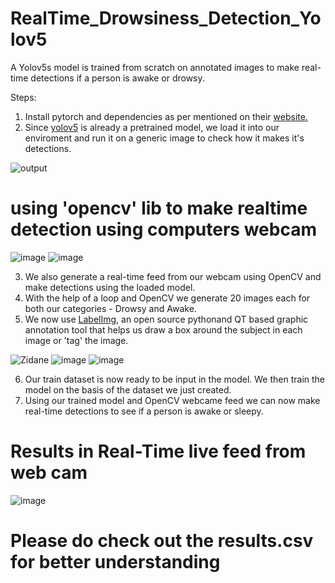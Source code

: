 # RealTime_Drowsiness_Detection_Yolov5
A Yolov5s model is trained from scratch on annotated images to make real-time detections if a person is awake or drowsy.

Steps:

1. Install pytorch and dependencies as per mentioned on their <a href="https://pytorch.org/get-started/locally/">website.</a>
2. Since <a href="https://github.com/ultralytics/yolov5">yolov5</a> is already a pretrained model, we load it into our enviroment and run it on a generic image to check how it makes it's detections. 

![output](https://user-images.githubusercontent.com/97375173/187121160-d42d4da8-51c7-442f-bef7-ca4545fe7925.png)
# using 'opencv' lib to make realtime detection using computers webcam 
![image](https://github.com/KarthikGowdaRamakrishna/Drowsiness-Detection/assets/144963620/f7f2ab5e-ed44-415b-b221-b6e06d5a7b52)
![image](https://github.com/KarthikGowdaRamakrishna/Drowsiness-Detection/assets/144963620/7931deb3-63ef-4402-8bf9-ddfdbd3ff332)


3. We also generate a real-time feed from our webcam using OpenCV and make detections using the loaded model.
4. With the help of a loop and OpenCV we generate 20 images each for both our categories - Drowsy and Awake. 
5. We now use <a href="https://github.com/heartexlabs/labelImg">LabelImg</a>, an open source pythonand QT based graphic annotation tool that helps us draw a box around the subject in each image or 'tag' the image.

![Zidane](https://raw.githubusercontent.com/tzutalin/labelImg/master/demo/demo3.jpg)
![image](https://github.com/KarthikGowdaRamakrishna/Drowsiness-Detection/assets/144963620/431ec725-af0b-46fa-9e78-67cf99bac3e9)
![image](https://github.com/KarthikGowdaRamakrishna/Drowsiness-Detection/assets/144963620/c590da74-79c7-42a0-b26d-632f53af0fe4)


6. Our train dataset is now ready to be input in the model. We then train the model on the basis of the dataset we just created. 
7. Using our trained model and OpenCV webcame feed we can now make real-time detections to see if a person is awake or sleepy.
# Results in Real-Time live feed from web cam
![image](https://github.com/KarthikGowdaRamakrishna/Drowsiness-Detection/assets/144963620/6d654edb-24c3-44c1-8b88-f84f2913b0f0)
# Please do check out the results.csv for better understanding

